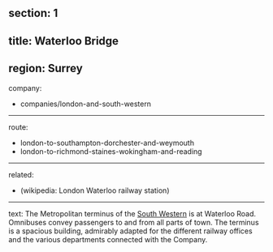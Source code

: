 section: 1
----
title: Waterloo Bridge
----
region: Surrey
----
company:
- companies/london-and-south-western
----
route:
- london-to-southampton-dorchester-and-weymouth
- london-to-richmond-staines-wokingham-and-reading
----
related:
- (wikipedia: London Waterloo railway station)
----
text: The <span class="u-smcp">Metropolitan terminus</span> of the [South Western](/companies/london-and-south-western) is at Waterloo Road. Omnibuses convey passengers to and from all parts of town. The terminus is a spacious building, admirably adapted for the different railway offices and the various departments connected with the Company.
